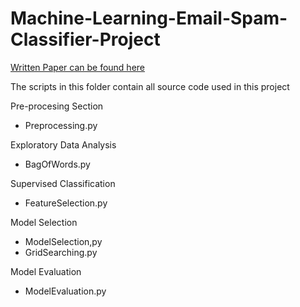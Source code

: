# Machine-Learning-Email-Spam-Classifier-Project

[Written Paper can be found here](/Assignment_Paper.pdf)

The scripts in this folder contain all source code used in this project

Pre-procesing Section
- Preprocessing.py

Exploratory Data Analysis
- BagOfWords.py

Supervised Classification
- FeatureSelection.py

Model Selection
- ModelSelection,py
- GridSearching.py

Model Evaluation
- ModelEvaluation.py